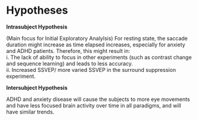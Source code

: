 # Hypotheses

**Intrasubject Hypothesis**

(Main focus for Initial Exploratory Analylsis) For resting state, the saccade duration might increase as time elapsed increases, especially for anxiety and ADHD patients. Therefore, this might result in:  
	i. The lack of ability to focus in other experiments (such as contrast change and sequence learning) and leads to less accuracy.  
	ii. Increased SSVEP/ more varied SSVEP in the surround suppression experiment.

**Intersubject Hypothesis**

ADHD and anxiety disease will cause the subjects to more eye movements and have less focused brain activity over time in all paradigms, and will have similar trends.
